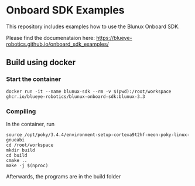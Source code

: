 # Onboard SDK Examples

This repository includes examples how to use the Blunux Onboard SDK.

Please find the documenataion here:
https://blueye-robotics.github.io/onboard_sdk_examples/


## Build using docker

### Start the container

```
docker run -it --name blunux-sdk --rm -v $(pwd):/root/workspace ghcr.io/blueye-robotics/blunux-onboard-sdk:blunux-3.3
```

### Compiling 
In the container, run

```
source /opt/poky/3.4.4/environment-setup-cortexa9t2hf-neon-poky-linux-gnueabi 
cd /root/workspace
mkdir build
cd build
cmake ..
make -j $(nproc)
```

Afterwards, the programs are in the build folder
